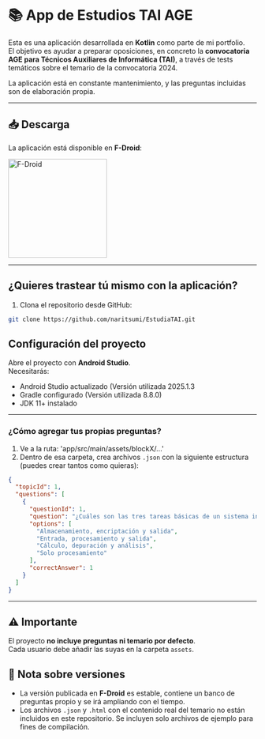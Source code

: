 # 📚 App de Estudios TAI AGE

Esta es una aplicación desarrollada en **Kotlin** como parte de mi portfolio.  
El objetivo es ayudar a preparar oposiciones, en concreto la **convocatoria AGE para Técnicos Auxiliares de Informática (TAI)**, a través de tests temáticos sobre el temario de la convocatoria 2024.

La aplicación está en constante mantenimiento, y las preguntas incluidas son de elaboración propia.  

---

## 📥 Descarga

La aplicación está disponible en **F-Droid**:  

<a href="https://f-droid.org/" target="_blank">
  <img src="https://upload.wikimedia.org/wikipedia/commons/0/0d/Get_it_on_F-Droid.svg" alt="F-Droid" width="200"/>
</a>

---

## ¿Quieres trastear tú mismo con la aplicación?

1. Clona el repositorio desde GitHub:

```bash
git clone https://github.com/naritsumi/EstudiaTAI.git
```

## Configuración del proyecto

Abre el proyecto con **Android Studio**.  
Necesitarás:  

- Android Studio actualizado (Versión utilizada 2025.1.3 
- Gradle configurado (Versión utilizada 8.8.0)
- JDK 11+ instalado  

---

### ¿Cómo agregar tus propias preguntas?

1. Ve a la ruta: 'app/src/main/assets/blockX/...'
2. Dentro de esa carpeta, crea archivos `.json` con la siguiente estructura (puedes crear tantos como quieras):  

```json
{
  "topicId": 1,
  "questions": [
    {
      "questionId": 1,
      "question": "¿Cuáles son las tres tareas básicas de un sistema informático?",
      "options": [
        "Almacenamiento, encriptación y salida",
        "Entrada, procesamiento y salida",
        "Cálculo, depuración y análisis",
        "Solo procesamiento"
      ],
      "correctAnswer": 1
    }
  ]
}
```

---

## ⚠️ Importante

El proyecto **no incluye preguntas ni temario por defecto**.  
Cada usuario debe añadir las suyas en la carpeta `assets`.

## 📌 Nota sobre versiones

- La versión publicada en **F-Droid** es estable, contiene un banco de preguntas propio y se irá ampliando con el tiempo.  
- Los archivos `.json` y `.html` con el contenido real del temario no están incluidos en este repositorio. Se incluyen solo archivos de ejemplo para fines de compilación.

